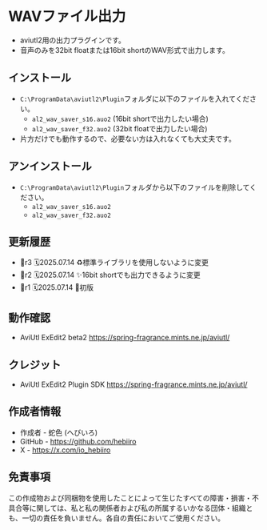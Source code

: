﻿# WAVファイル出力

* aviutl2用の出力プラグインです。
* 音声のみを32bit floatまたは16bit shortのWAV形式で出力します。 

## インストール

* `C:\ProgramData\aviutl2\Plugin`フォルダに以下のファイルを入れてください。
	* `al2_wav_saver_s16.auo2` (16bit shortで出力したい場合)
	* `al2_wav_saver_f32.auo2` (32bit floatで出力したい場合)
* 片方だけでも動作するので、必要ない方は入れなくても大丈夫です。

## アンインストール

* `C:\ProgramData\aviutl2\Plugin`フォルダから以下のファイルを削除してください。
	* `al2_wav_saver_s16.auo2`
	* `al2_wav_saver_f32.auo2`

## 更新履歴

* 🔖r3 🗓️2025.07.14 ♻️標準ライブラリを使用しないように変更
* 🔖r2 🗓️2025.07.14 ✨16bit shortでも出力できるように変更
* 🔖r1 🗓️2025.07.14 🎉初版

## 動作確認

* AviUtl ExEdit2 beta2 https://spring-fragrance.mints.ne.jp/aviutl/

## クレジット

* AviUtl ExEdit2 Plugin SDK https://spring-fragrance.mints.ne.jp/aviutl/

## 作成者情報
 
* 作成者 - 蛇色 (へびいろ)
* GitHub - https://github.com/hebiiro
* X - https://x.com/io_hebiiro

## 免責事項

この作成物および同梱物を使用したことによって生じたすべての障害・損害・不具合等に関しては、私と私の関係者および私の所属するいかなる団体・組織とも、一切の責任を負いません。各自の責任においてご使用ください。

